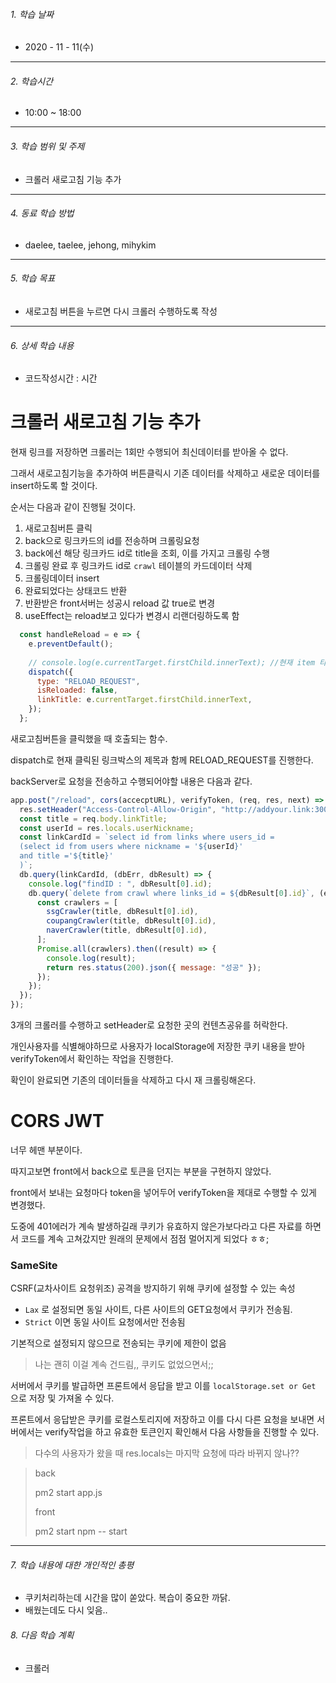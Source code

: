 ###### 1. 학습 날짜

- 2020 - 11 - 11(수)

---

###### 2. 학습시간

- 10:00 ~ 18:00

---

###### 3. 학습 범위 및 주제

- 크롤러 새로고침 기능 추가

---

###### 4. 동료 학습 방법 

- daelee, taelee, jehong, mihykim

---

###### 5. 학습 목표 

- 새로고침 버튼을 누르면 다시 크롤러 수행하도록 작성

---

###### 6. 상세 학습 내용

- 코드작성시간 :  시간

# 크롤러 새로고침 기능 추가



현재 링크를 저장하면 크롤러는 1회만 수행되어 최신데이터를 받아올 수 없다.

그래서 새로고침기능을 추가하여 버튼클릭시 기존 데이터를 삭제하고 새로운 데이터를 insert하도록 할 것이다.



순서는 다음과 같이 진행될 것이다.

1. 새로고침버튼 클릭
2. back으로 링크카드의 id를 전송하며 크롤링요청
3. back에선 해당 링크카드 id로 title을 조회, 이를 가지고 크롤링 수행
4. 크롤링 완료 후 링크카드 id로 `crawl` 테이블의 카드데이터 삭제
5. 크롤링데이터 insert
6. 완료되었다는 상태코드 반환
7. 반환받은 front서버는 성공시 reload 값 true로 변경
8. useEffect는 reload보고 있다가 변경시 리랜더링하도록 함





```javascript
  const handleReload = e => {
    e.preventDefault();
    
    // console.log(e.currentTarget.firstChild.innerText); //현재 item 타이틀
    dispatch({
      type: "RELOAD_REQUEST",
      isReloaded: false,
      linkTitle: e.currentTarget.firstChild.innerText,
    });
  };
```

새로고침버튼을 클릭했을 때 호출되는 함수.

dispatch로 현재 클릭된 링크박스의 제목과 함께 RELOAD_REQUEST를 진행한다.

backServer로 요청을 전송하고 수행되어야할 내용은 다음과 같다.



```javascript
app.post("/reload", cors(accecptURL), verifyToken, (req, res, next) => {
  res.setHeader("Access-Control-Allow-Origin", "http://addyour.link:3000");
  const title = req.body.linkTitle;
  const userId = res.locals.userNickname;
  const linkCardId = `select id from links where users_id =
  (select id from users where nickname = '${userId}'
  and title ='${title}'
  )`;
  db.query(linkCardId, (dbErr, dbResult) => {
    console.log("findID : ", dbResult[0].id);
    db.query(`delete from crawl where links_id = ${dbResult[0].id}`, (error, result)=>{
      const crawlers = [
        ssgCrawler(title, dbResult[0].id),
        coupangCrawler(title, dbResult[0].id),
        naverCrawler(title, dbResult[0].id),
      ];
      Promise.all(crawlers).then((result) => {
        console.log(result);
        return res.status(200).json({ message: "성공" });
      });
    });
  });
});
```



3개의 크롤러를 수행하고 setHeader로 요청한 곳의 컨텐츠공유를 허락한다.

개인사용자를 식별해야하므로 사용자가 localStorage에 저장한 쿠키 내용을 받아 verifyToken에서 확인하는 작업을 진행한다.

확인이 완료되면 기존의 데이터들을 삭제하고 다시 재 크롤링해온다.



# CORS  JWT 

너무 헤맨 부분이다.

따지고보면 front에서 back으로 토큰을 던지는 부분을 구현하지 않았다.

front에서 보내는 요청마다 token을 넣어두어 verifyToken을 제대로 수행할 수 있게 변경했다.

도중에 401에러가 계속 발생하길래 쿠키가 유효하지 않은가보다라고 다른 자료를 하면서 코드를 계속 고쳐갔지만 원래의 문제에서 점점 멀어지게 되었다 ㅎㅎ;



### SameSite

CSRF(교차사이트 요청위조) 공격을 방지하기 위해 쿠키에 설정할 수 있는 속성

- `Lax` 로 설정되면 동일 사이트, 다른 사이트의 GET요청에서 쿠키가 전송됨.
- `Strict` 이면 동일 사이트 요청에서만 전송됨

기본적으로 설정되지 않으므로 전송되는 쿠키에 제한이 없음

> 나는 괜히 이걸 계속 건드림,, 쿠키도 없었으면서;;



서버에서 쿠키를 발급하면 프론트에서 응답을 받고 이를 `localStorage.set or Get` 으로 저장 및 가져올 수 있다.

프론트에서 응답받은 쿠키를 로컬스토리지에 저장하고 이를 다시 다른 요청을 보내면 서버에서는 verify작업을 하고 유효한 토큰인지 확인해서 다음 사항들을 진행할 수 있다. 

> 다수의 사용자가 왔을 때 res.locals는 마지막 요청에 따라 바뀌지 않나??



> back
>
> pm2 start app.js
>
> front 
>
> pm2 start npm -- start
>
> 

---

###### 7. 학습 내용에 대한 개인적인 총평

- 쿠키처리하는데 시간을 많이 쏟았다. 복습이 중요한 까닭.
- 배웠는데도 다시 잊음..

###### 8. 다음 학습 계획

- 크롤러